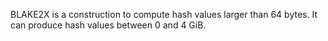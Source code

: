 BLAKE2X is a construction to compute hash values larger than 64 bytes. It can produce hash values between 0 and 4 GiB.
